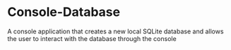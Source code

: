 # Console-Database
A console application that creates a new local SQLite database and allows the user to interact with the database through the console
